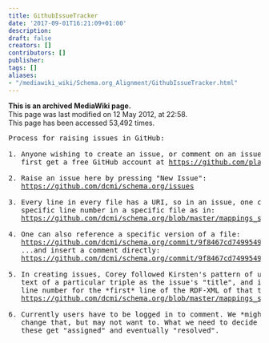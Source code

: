 ```yaml
---
title: GithubIssueTracker
date: '2017-09-01T16:21:09+01:00'
description: 
draft: false
creators: []
contributors: []
publisher: 
tags: []
aliases:
- "/mediawiki_wiki/Schema.org_Alignment/GithubIssueTracker.html"
---
```


 **This is an archived MediaWiki page.**  
This page was last modified on 12 May 2012, at 22:58.  
This page has been accessed 53,492 times.

<pre>Process for raising issues in GitHub:

1. Anyone wishing to create an issue, or comment on an issue, must
   first get a free GitHub account at <a href="https://github.com/plans" class="external free" rel="nofollow">https://github.com/plans</a>

2. Raise an issue here by pressing "New Issue":
   <a href="https://github.com/dcmi/schema.org/issues" class="external free" rel="nofollow">https://github.com/dcmi/schema.org/issues</a> 

3. Every line in every file has a URI, so in an issue, one can reference a
   specific line number in a specific file as in:
   <a href="https://github.com/dcmi/schema.org/blob/master/mappings_schema.org.xml#L108" class="external free" rel="nofollow">https://github.com/dcmi/schema.org/blob/master/mappings_schema.org.xml#L108</a>

4. One can also reference a specific version of a file:
   <a href="https://github.com/dcmi/schema.org/commit/9f8467cd749954963dbd8f443f1e74439bebb67a#mappings_schema.org.xml" class="external free" rel="nofollow">https://github.com/dcmi/schema.org/commit/9f8467cd749954963dbd8f443f1e74439bebb67a#mappings_schema.org.xml</a>
   ...and insert a comment directly:
   <a href="https://github.com/dcmi/schema.org/commit/9f8467cd749954963dbd8f443f1e74439bebb67a#commitcomment-1089282" class="external free" rel="nofollow">https://github.com/dcmi/schema.org/commit/9f8467cd749954963dbd8f443f1e74439bebb67a#commitcomment-1089282</a>

5. In creating issues, Corey followed Kirsten's pattern of using the current
   text of a particular triple as the issue's "title", and including some text &amp; a
   line number for the *first* line of the RDF-XML of that triple:
   <a href="https://github.com/dcmi/schema.org/blob/master/mappings_schema.org.xml#L57" class="external free" rel="nofollow">https://github.com/dcmi/schema.org/blob/master/mappings_schema.org.xml#L57</a>

6. Currently users have to be logged in to comment. We *might* be able to
   change that, but may not want to. What we need to decide next is how
   these get "assigned" and eventually "resolved".
</pre>
